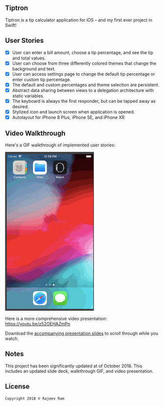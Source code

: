 ## Tiptron
Tiptron is a tip calculator application for iOS – and my first ever project in Swift!

## User Stories

* [X] User can enter a bill amount, choose a tip percentage, and see the tip and total values.
* [X] User can choose from three differently colored themes that change the background and text.
* [X] User can access settings page to change the default tip percentage or enter custom tip percentage.
* [X] The default and custom percentages and theme selection are persistent.
* [X] Abstract data sharing between views to a delegation architecture with static variables.
* [X] The keyboard is always the first responder, but can be tapped away as desired.
* [X] Stylized icon and launch screen when application is opened.
* [X] Autolayout for iPhone 8 Plus, iPhone SE, and iPhone XR

## Video Walkthrough 
Here's a GIF walkthrough of implemented user stories: 

<img src='Tiptron.GIF' title='Tiptron Animated Walkthrough' width='' alt='Tip Calculator Walkthrough' />

Here is a more comprehensive video presentation: https://youtu.be/z52OEHAZmPo

Download the [accompanying presentation slides](https://drive.google.com/file/d/1zJz6Bw3VLUWNzCPGt_Wbdr30ccWGT3Ld/view?usp=sharing) to scroll through while you watch.

## Notes

This project has been significantly updated at of October 2018. This includes an updated slide deck, walkthrough GIF, and video presentation.

## License

    Copyright 2018 © Rajeev Ram
